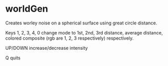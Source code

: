 # worldGen

Creates worley noise on a spherical surface using great circle distance.

Keys 1, 2, 3, 4, 0 change mode to 1st, 2nd, 3rd distance, average distance, colored composite (rgb are 1, 2, 3 respectively) respectively.

UP/DOWN increase/decrease intensity

Q quits
